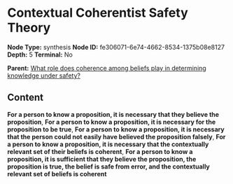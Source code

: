 # Contextual Coherentist Safety Theory

**Node Type:** synthesis
**Node ID:** fe306071-6e74-4662-8534-1375b08e8127
**Depth:** 5
**Terminal:** No

**Parent:** [What role does coherence among beliefs play in determining knowledge under safety?](what-role-does-coherence-among-beliefs-play-in-determining-knowledge-under-safety-antithesis-86e7ca24-39ec-4b77-9a54-281ce8bef2de.md)

## Content

**For a person to know a proposition, it is necessary that they believe the proposition**, **For a person to know a proposition, it is necessary for the proposition to be true**, **For a person to know a proposition, it is necessary that the person could not easily have believed the proposition falsely**, **For a person to know a proposition, it is necessary that the contextually relevant set of their beliefs is coherent**, **For a person to know a proposition, it is sufficient that they believe the proposition, the proposition is true, the belief is safe from error, and the contextually relevant set of beliefs is coherent**
